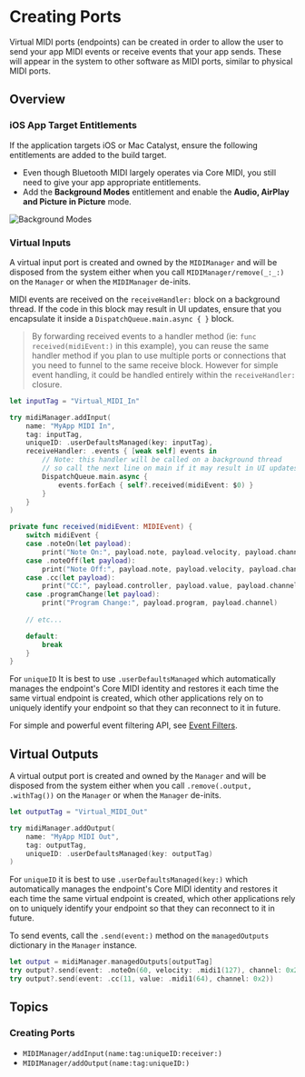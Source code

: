 # Creating Ports

Virtual MIDI ports (endpoints) can be created in order to allow the user to send your app MIDI events or receive events that your app sends. These will appear in the system to other software as MIDI ports, similar to physical MIDI ports.

## Overview

### iOS App Target Entitlements

If the application targets iOS or Mac Catalyst, ensure the following entitlements are added to the build target.

- Even though Bluetooth MIDI largely operates via Core MIDI, you still need to give your app appropriate entitlements.
- Add the **Background Modes** entitlement and enable the **Audio, AirPlay and Picture in Picture** mode.

![Background Modes](background-modes-audio.png)

### Virtual Inputs

A virtual input port is created and owned by the ``MIDIManager`` and will be disposed from the system either when you call ``MIDIManager/remove(_:_:)`` on the `Manager` or when the ``MIDIManager`` de-inits.

MIDI events are received on the `receiveHandler:` block on a background thread. If the code in this block may result in UI updates, ensure that you encapsulate it inside a `DispatchQueue.main.async { }` block.

> By forwarding received events to a handler method (ie: `func received(midiEvent:)` in this example), you can reuse the same handler method if you plan to use multiple ports or connections that you need to funnel to the same receive block. However for simple event handling, it could be handled entirely within the `receiveHandler:` closure.

```swift
let inputTag = "Virtual_MIDI_In"

try midiManager.addInput(
    name: "MyApp MIDI In",
    tag: inputTag,
    uniqueID: .userDefaultsManaged(key: inputTag),
    receiveHandler: .events { [weak self] events in
        // Note: this handler will be called on a background thread
        // so call the next line on main if it may result in UI updates
        DispatchQueue.main.async {
            events.forEach { self?.received(midiEvent: $0) }
        }
    }
)

private func received(midiEvent: MIDIEvent) {
    switch midiEvent {
    case .noteOn(let payload):
        print("Note On:", payload.note, payload.velocity, payload.channel)
    case .noteOff(let payload):
        print("Note Off:", payload.note, payload.velocity, payload.channel)
    case .cc(let payload):
        print("CC:", payload.controller, payload.value, payload.channel)
    case .programChange(let payload):
        print("Program Change:", payload.program, payload.channel)
        
    // etc...

    default:
        break
    }
}
```

For `uniqueID` It is best to use `.userDefaultsManaged` which automatically manages the endpoint's Core MIDI identity and restores it each time the same virtual endpoint is created, which other applications rely on to uniquely identify your endpoint so that they can reconnect to it in future.

For simple and powerful event filtering API, see [Event Filters](Event-Filters).

## Virtual Outputs

A virtual output port is created and owned by the `Manager` and will be disposed from the system either when you call `.remove(.output, .withTag())` on the `Manager` or when the `Manager` de-inits.

```swift
let outputTag = "Virtual_MIDI_Out"

try midiManager.addOutput(
    name: "MyApp MIDI Out",
    tag: outputTag,
    uniqueID: .userDefaultsManaged(key: outputTag)
)
```

For `uniqueID` it is best to use `.userDefaultsManaged(key:)` which automatically manages the endpoint's Core MIDI identity and restores it each time the same virtual endpoint is created, which other applications rely on to uniquely identify your endpoint so that they can reconnect to it in future.

To send events, call the `.send(event:)` method on the `managedOutputs` dictionary in the `Manager` instance.

```swift
let output = midiManager.managedOutputs[outputTag]
try output?.send(event: .noteOn(60, velocity: .midi1(127), channel: 0x2))
try output?.send(event: .cc(11, value: .midi1(64), channel: 0x2))
```

## Topics

### Creating Ports

- ``MIDIManager/addInput(name:tag:uniqueID:receiver:)``
- ``MIDIManager/addOutput(name:tag:uniqueID:)``
